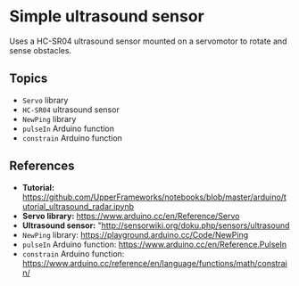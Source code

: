 
# Simple ultrasound sensor

Uses a HC-SR04 ultrasound sensor mounted on a servomotor to rotate and sense obstacles.

## Topics

- ```Servo``` library
- ```HC-SR04``` ultrasound sensor
- ```NewPing``` library
- ```pulseIn``` Arduino function
- ```constrain``` Arduino function

## References

- **Tutorial:** https://github.com/UpperFrameworks/notebooks/blob/master/arduino/tutorial_ultrasound_radar.ipynb
- **Servo library:** https://www.arduino.cc/en/Reference/Servo
- **Ultrasound sensor:** "http://sensorwiki.org/doku.php/sensors/ultrasound
- ```NewPing``` library: https://playground.arduino.cc/Code/NewPing
- ```pulseIn``` Arduino function: https://www.arduino.cc/en/Reference.PulseIn
- ```constrain``` Arduino function: https://www.arduino.cc/reference/en/language/functions/math/constrain/

